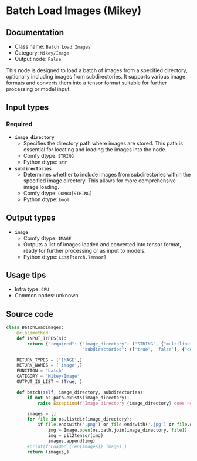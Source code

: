 # Batch Load Images (Mikey)
## Documentation
- Class name: `Batch Load Images`
- Category: `Mikey/Image`
- Output node: `False`

This node is designed to load a batch of images from a specified directory, optionally including images from subdirectories. It supports various image formats and converts them into a tensor format suitable for further processing or model input.
## Input types
### Required
- **`image_directory`**
    - Specifies the directory path where images are stored. This path is essential for locating and loading the images into the node.
    - Comfy dtype: `STRING`
    - Python dtype: `str`
- **`subdirectories`**
    - Determines whether to include images from subdirectories within the specified image directory. This allows for more comprehensive image loading.
    - Comfy dtype: `COMBO[STRING]`
    - Python dtype: `bool`
## Output types
- **`image`**
    - Comfy dtype: `IMAGE`
    - Outputs a list of images loaded and converted into tensor format, ready for further processing or as input to models.
    - Python dtype: `List[torch.Tensor]`
## Usage tips
- Infra type: `CPU`
- Common nodes: unknown


## Source code
```python
class BatchLoadImages:
    @classmethod
    def INPUT_TYPES(s):
        return {"required": {"image_directory": ("STRING", {"multiline": False, "placeholder": "Image Directory"}),
                             "subdirectories": (['true', 'false'], {"default": 'false'})}}

    RETURN_TYPES = ('IMAGE',)
    RETURN_NAMES = ('image',)
    FUNCTION = 'batch'
    CATEGORY = 'Mikey/Image'
    OUTPUT_IS_LIST = (True, )

    def batch(self, image_directory, subdirectories):
        if not os.path.exists(image_directory):
            raise Exception(f"Image directory {image_directory} does not exist")

        images = []
        for file in os.listdir(image_directory):
            if file.endswith('.png') or file.endswith('.jpg') or file.endswith('.jpeg') or file.endswith('.webp') or file.endswith('.bmp') or file.endswith('.gif'):
                img = Image.open(os.path.join(image_directory, file))
                img = pil2tensor(img)
                images.append(img)
        #print(f'Loaded {len(images)} images')
        return (images,)

```
